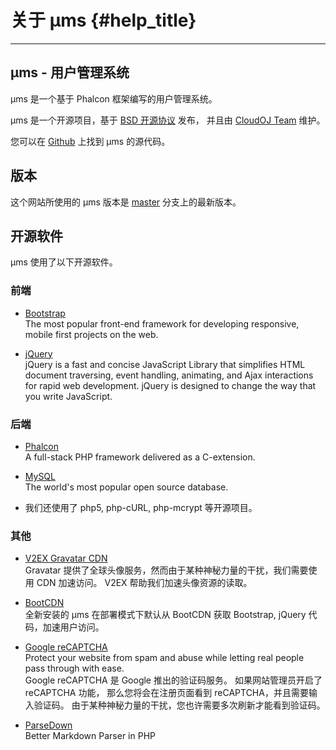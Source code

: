 # 关于 μms {#help_title}

----------------------------

## μms - 用户管理系统

μms 是一个基于 Phalcon 框架编写的用户管理系统。

μms 是一个开源项目，基于 [BSD 开源协议](https://github.com/CloudOJ/ums/blob/master/LICENSE) 发布，
并且由 [CloudOJ Team](https://github.com/CloudOJ/) 维护。

您可以在 [Github](https://github.com/CloudOJ/ums) 上找到 μms 的源代码。

## 版本

这个网站所使用的 μms 版本是 [master](https://github.com/CloudOJ/ums/tree/master) 分支上的最新版本。

## 开源软件

μms 使用了以下开源软件。

### 前端

* [Bootstrap](https://github.com/twbs/bootstrap)    
  The most popular front-end framework for developing responsive, mobile first projects on the web.

* [jQuery](https://github.com/jquery/jquery)    
  jQuery is a fast and concise JavaScript Library that simplifies HTML document traversing, event handling, animating, and Ajax interactions for rapid web development. jQuery is designed to change the way that you write JavaScript.

### 后端

* [Phalcon](https://www.phalconphp.com/)    
  A full-stack PHP framework delivered as a C-extension.

* [MySQL](https://www.mysql.com/)    
  The world's most popular open source database.

* 我们还使用了 php5, php-cURL, php-mcrypt 等开源项目。

### 其他

* [V2EX Gravatar CDN](https://www.v2ex.com/)    
  Gravatar 提供了全球头像服务，然而由于某种神秘力量的干扰，我们需要使用 CDN 加速访问。
  V2EX 帮助我们加速头像资源的读取。

* [BootCDN](http://www.bootcdn.cn)    
  全新安装的 μms 在部署模式下默认从 BootCDN 获取 Bootstrap, jQuery 代码，加速用户访问。

* [Google reCAPTCHA](https://www.google.com/recaptcha)    
  Protect your website from spam and abuse while letting real people pass through with ease.    
  Google reCAPTCHA 是 Google 推出的验证码服务。
  如果网站管理员开启了 reCAPTCHA 功能，
  那么您将会在注册页面看到 reCAPTCHA，并且需要输入验证码。
  由于某种神秘力量的干扰，您也许需要多次刷新才能看到验证码。

* [ParseDown](http://parsedown.org/)    
  Better Markdown Parser in PHP
